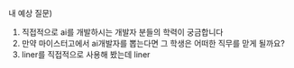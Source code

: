내 예상 질문)
1. 직접적으로 ai를 개발하시는 개발자 분들의 학력이 궁금합니다
2. 만약 마이스터고에서 ai개발자를 뽑는다면 그 학생은 어떠한 직무를 맏게 될까요?
3. liner를 직접적으로 사용해 봤는데 liner